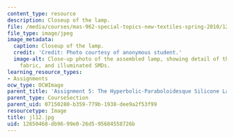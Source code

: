 ```yaml
---
content_type: resource
description: Closeup of the lamp.
file: /media/courses/mas-962-special-topics-new-textiles-spring-2010/12650468db9699e026d595684558726b_jl12.jpg
file_type: image/jpeg
image_metadata:
  caption: Closeup of the lamp.
  credit: 'Credit: Photo courtesy of anonymous student.'
  image-alt: Close-up photo of the assembled lamp, showing detail of the silicone,
    fabric, and illuminated SMDs.
learning_resource_types:
- Assignments
ocw_type: OCWImage
parent_title: 'Assignment 5: The Hyperbolic-Paraboloidesque Silicone Lamp'
parent_type: CourseSection
parent_uid: 07150280-b359-779b-1938-dee9a2f53f99
resourcetype: Image
title: jl12.jpg
uid: 12650468-db96-99e0-26d5-95684558726b
---
```

